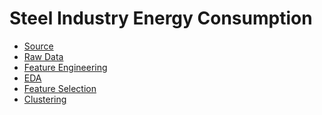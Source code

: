<p>
<h1>Steel Industry Energy Consumption</h1>
<ul>
  <li><a href="https://archive.ics.uci.edu/ml/datasets/Steel+Industry+Energy+Consumption+Dataset#">Source</a></li>
  <li><a href="https://github.com/das-ankur/Steel-Energy-Consumption/tree/main/raw_data">Raw Data</a></li>
  <li><a href="https://github.com/das-ankur/Steel-Energy-Consumption/tree/main/Feature%20Engineering">Feature Engineering</a></li>
  <li><a href="https://github.com/das-ankur/Steel-Energy-Consumption/tree/main/EDA">EDA</a></li>
  <li><a href="https://github.com/das-ankur/Steel-Energy-Consumption/tree/main/Feature%20Selection">Feature Selection</a></li>
  <li><a href="#">Clustering</a></li>
</ul>
